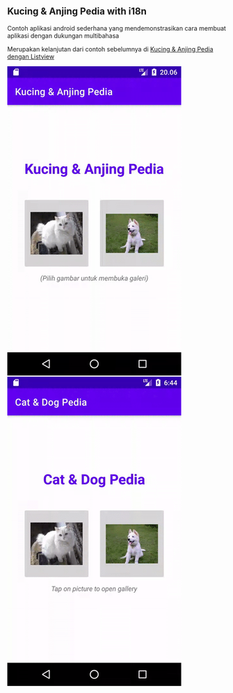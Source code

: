 ## Kucing & Anjing Pedia with i18n

Contoh aplikasi android sederhana yang mendemonstrasikan cara membuat aplikasi dengan dukungan multibahasa

Merupakan kelanjutan dari contoh sebelumnya di [Kucing & Anjing Pedia dengan Listview](https://github.com/ewinsutriandi/kucing-anjing-pedia-listview)

![Indonesia](indonesia.gif)
![English](english.gif)



